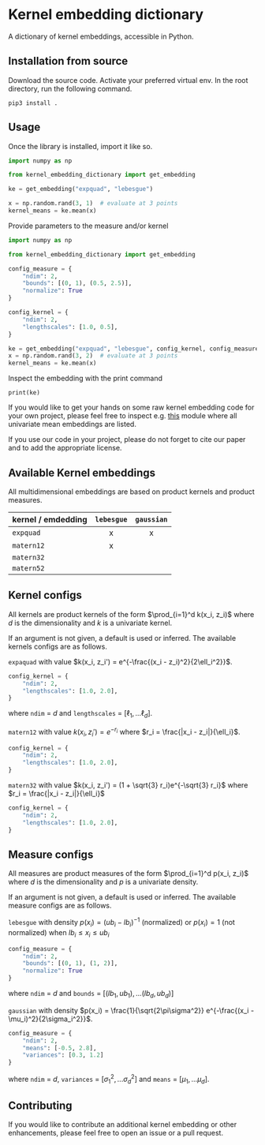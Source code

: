 # Kernel embedding dictionary

A dictionary of kernel embeddings, accessible in Python.

## Installation from source

Download the source code. 
Activate your preferred virtual env. 
In the root directory, run the following command.

```commandline
pip3 install .
```

## Usage

Once the library is installed, import it like so.

```python
import numpy as np

from kernel_embedding_dictionary import get_embedding

ke = get_embedding("expquad", "lebesgue")

x = np.random.rand(3, 1)  # evaluate at 3 points
kernel_means = ke.mean(x)
```

Provide parameters to the measure and/or kernel

```python
import numpy as np

from kernel_embedding_dictionary import get_embedding

config_measure = {
    "ndim": 2,
    "bounds": [(0, 1), (0.5, 2.5)],
    "normalize": True
}

config_kernel = {
    "ndim": 2,
    "lengthscales": [1.0, 0.5],
}

ke = get_embedding("expquad", "lebesgue", config_kernel, config_measure)
x = np.random.rand(3, 2)  # evaluate at 3 points
kernel_means = ke.mean(x)
```

Inspect the embedding with the print command

```commandline
print(ke)
```

If you would like to get your hands on some raw kernel embedding code for your own project, please feel
free to inspect e.g. 
[this](https://github.com/mmahsereci/kernel_embedding_dictionary/blob/main/kernel_embedding_dictionary/embeddings/mean_funcs_1d.py) 
module where all univariate mean embeddings are listed. 

If you use our code in your project, please do not forget 
to cite our paper and to add the appropriate license. 

## Available Kernel embeddings

All multidimensional embeddings are based on product kernels and product measures.

| kernel / emdedding | `lebesgue` | `gaussian` |
|--------------------|:----------:|:----------:|
| `expquad`          |     x      |     x      |
| `matern12`         |     x      |            |
| `matern32`         |            |            |
| `matern52`         |            |            |

## Kernel configs

All kernels are product kernels of the form $\prod_{i=1}^d k(x_i, z_i)$ where $d$ is the 
dimensionality and $k$ is a univariate kernel.

If an argument is not given, a default is used or inferred. 
The available kernels configs are as follows.

`expaquad` with value $k(x_i, z_i') = e^{-\frac{(x_i - z_i)^2}{2\ell_i^2}}$.

```python
config_kernel = {
    "ndim": 2,
    "lengthscales": [1.0, 2.0],
}
```

where `ndim` = $d$ and `lengthscales` = $[\ell_1, ...\ell_d]$. 

`matern12` with value $k(x_i, z_i') = e^{-r_i}$ where $r_i = \frac{|x_i - z_i|}{\ell_i}$.

```python
config_kernel = {
    "ndim": 2,
    "lengthscales": [1.0, 2.0],
}
```

`matern32` with value $k(x_i, z_i') = (1 + \sqrt{3} r_i)e^{-\sqrt{3} r_i}$ where $r_i = \frac{|x_i - z_i|}{\ell_i}$

```python
config_kernel = {
    "ndim": 2,
    "lengthscales": [1.0, 2.0],
}
```

## Measure configs

All measures are product measures of the form $\prod_{i=1}^d p(x_i, z_i)$ where $d$ is the 
dimensionality and $p$ is a univariate density.

If an argument is not given, a default is used or inferred. 
The available measure configs are as follows.

`lebesgue` with density $p(x_i) = (ub_i - lb_i)^{-1}$ (normalized) or 
$p(x_i) = 1$ (not normalized) when $lb_i\leq x_i\leq ub_i$

```python
config_measure = {
    "ndim": 2,
    "bounds": [(0, 1), (1, 2)],
    "normalize": True
}
```

where `ndim` = $d$ and `bounds` = $[(lb_1, ub_1), ... (lb_d, ub_d)]$


`gaussian` with density $p(x_i) = \frac{1}{\sqrt{2\pi\sigma^2}} e^{-\frac{(x_i - \mu_i)^2}{2\sigma_i^2}}$.

```python
config_measure = {
    "ndim": 2,
    "means": [-0.5, 2.8],
    "variances": [0.3, 1.2]
}
```

where `ndim` = $d$, `variances` = $[\sigma_1^2, ...\sigma_d^2]$ and `means` = $[\mu_1, ...\mu_d]$. 

## Contributing

If you would like to contribute an additional kernel embedding or other enhancements, 
please feel free to open an issue or a pull request.
